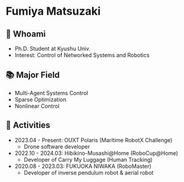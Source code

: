 # Fumiya Matsuzaki
<!-- <p align="center"> 
  <img alt="Top Langs" height="150px" src="https://github-readme-stats.vercel.app/api/top-langs/?username=Trigger-FK&layout=compact&show_icons=true&theme=radical" />
  <img alt="github stats" height="150px" src="https://github-readme-stats.vercel.app/api?username=Trigger-FK&theme=radical&show_icons=ture" />
</p> -->

<!-- ![trophy](https://github-profile-trophy.vercel.app/?username=Trigger-FK&column=7) -->

## 🔭 Whoami
- Ph.D. Student at Kyushu Univ.
- Interest: Control of Networked Systems and Robotics

## 📚 Major Field
- Multi-Agent Systems Control
- Sparse Optimization
- Nonlinear Control

## 👥 Activities
- 2023.04 - Present: OUXT Polaris (Maritime RobotX Challenge)
  - Drone software developer
- 2022.10 - 2024.03: Hibikino-Musashi@Home (RoboCup@Home)
  - Developer of Carry My Luggage (Human Tracking)
- 2020.08 - 2023.03: FUKUOKA NIWAKA (RoboMaster)
  - Developer of inverse pendulum robot & aerial robot 

<!---
Trigger-FK/Trigger-FK is a ✨ special ✨ repository because its `README.md` (this file) appears on your GitHub profile.
You can click the Preview link to take a look at your changes.
--->
